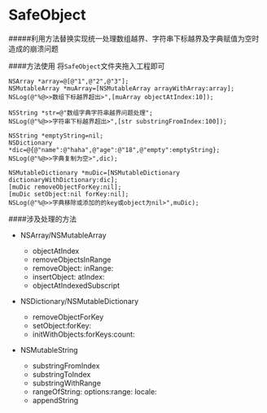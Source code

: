 # SafeObject
#####利用方法替换实现统一处理数组越界、字符串下标越界及字典赋值为空时造成的崩溃问题

####方法使用
将`SafeObject`文件夹拖入工程即可


```
NSArray *array=@[@"1",@"2",@"3"];
NSMutableArray *muArray=[NSMutableArray arrayWithArray:array];
NSLog(@"%@>>数组下标越界超出>",[muArray objectAtIndex:10]);

NSString *str=@"数组字典字符串越界问题处理";
NSLog(@"%@>>字符串下标越界超出>",[str substringFromIndex:100]);

NSString *emptyString=nil;
NSDictionary *dic=@{@"name":@"haha",@"age":@"18",@"empty":emptyString};
NSLog(@"%@>>字典复制为空>",dic);

NSMutableDictionary *muDic=[NSMutableDictionary dictionaryWithDictionary:dic];
[muDic removeObjectForKey:nil];
[muDic setObject:nil forKey:nil];
NSLog(@"%@>>字典移除或添加的的key或object为nil>",muDic);
```

####涉及处理的方法
+ NSArray/NSMutableArray
    * objectAtIndex
    * removeObjectsInRange
    * removeObject: inRange:
    * insertObject: atIndex:
    * objectAtIndexedSubscript
  
+ NSDictionary/NSMutableDictionary
    * removeObjectForKey
    * setObject:forKey:
    * initWithObjects:forKeys:count:
    
+ NSMutableString
    * substringFromIndex
    * substringToIndex
    * substringWithRange
    * rangeOfString: options:range: locale:
    * appendString

